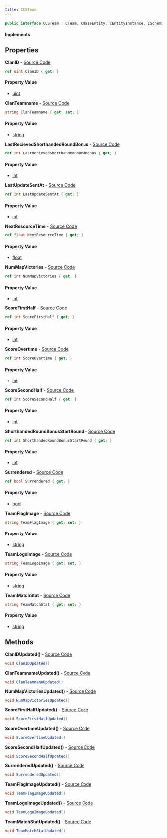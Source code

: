 ```yaml
---
title: CCSTeam
---
```


```csharp
public interface CCSTeam : CTeam, CBaseEntity, CEntityInstance, ISchemaClass<CEntityInstance>, ISchemaClass<CBaseEntity>, ISchemaClass<CTeam>, ISchemaClass<CCSTeam>, ISchemaField, ISchemaClass, INativeHandle
```

#### Implements

## Properties

**ClanID** - [Source Code](https://github.com/swiftly-solution/swiftlys2/blob/main/managed/src/SwiftlyS2.Generated/Schemas/Interfaces/CCSTeam.cs#L34)

```csharp
ref uint ClanID { get; }
```

#### Property Value

- [uint](https://learn.microsoft.com/dotnet/api/system.uint32)

**ClanTeamname** - [Source Code](https://github.com/swiftly-solution/swiftlys2/blob/main/managed/src/SwiftlyS2.Generated/Schemas/Interfaces/CCSTeam.cs#L32)

```csharp
string ClanTeamname { get; set; }
```

#### Property Value

- [string](https://learn.microsoft.com/dotnet/api/system.string)

**LastRecievedShorthandedRoundBonus** - [Source Code](https://github.com/swiftly-solution/swiftlys2/blob/main/managed/src/SwiftlyS2.Generated/Schemas/Interfaces/CCSTeam.cs#L16)

```csharp
ref int LastRecievedShorthandedRoundBonus { get; }
```

#### Property Value

- [int](https://learn.microsoft.com/dotnet/api/system.int32)

**LastUpdateSentAt** - [Source Code](https://github.com/swiftly-solution/swiftlys2/blob/main/managed/src/SwiftlyS2.Generated/Schemas/Interfaces/CCSTeam.cs#L42)

```csharp
ref int LastUpdateSentAt { get; }
```

#### Property Value

- [int](https://learn.microsoft.com/dotnet/api/system.int32)

**NextResourceTime** - [Source Code](https://github.com/swiftly-solution/swiftlys2/blob/main/managed/src/SwiftlyS2.Generated/Schemas/Interfaces/CCSTeam.cs#L40)

```csharp
ref float NextResourceTime { get; }
```

#### Property Value

- [float](https://learn.microsoft.com/dotnet/api/system.single)

**NumMapVictories** - [Source Code](https://github.com/swiftly-solution/swiftlys2/blob/main/managed/src/SwiftlyS2.Generated/Schemas/Interfaces/CCSTeam.cs#L24)

```csharp
ref int NumMapVictories { get; }
```

#### Property Value

- [int](https://learn.microsoft.com/dotnet/api/system.int32)

**ScoreFirstHalf** - [Source Code](https://github.com/swiftly-solution/swiftlys2/blob/main/managed/src/SwiftlyS2.Generated/Schemas/Interfaces/CCSTeam.cs#L26)

```csharp
ref int ScoreFirstHalf { get; }
```

#### Property Value

- [int](https://learn.microsoft.com/dotnet/api/system.int32)

**ScoreOvertime** - [Source Code](https://github.com/swiftly-solution/swiftlys2/blob/main/managed/src/SwiftlyS2.Generated/Schemas/Interfaces/CCSTeam.cs#L30)

```csharp
ref int ScoreOvertime { get; }
```

#### Property Value

- [int](https://learn.microsoft.com/dotnet/api/system.int32)

**ScoreSecondHalf** - [Source Code](https://github.com/swiftly-solution/swiftlys2/blob/main/managed/src/SwiftlyS2.Generated/Schemas/Interfaces/CCSTeam.cs#L28)

```csharp
ref int ScoreSecondHalf { get; }
```

#### Property Value

- [int](https://learn.microsoft.com/dotnet/api/system.int32)

**ShorthandedRoundBonusStartRound** - [Source Code](https://github.com/swiftly-solution/swiftlys2/blob/main/managed/src/SwiftlyS2.Generated/Schemas/Interfaces/CCSTeam.cs#L18)

```csharp
ref int ShorthandedRoundBonusStartRound { get; }
```

#### Property Value

- [int](https://learn.microsoft.com/dotnet/api/system.int32)

**Surrendered** - [Source Code](https://github.com/swiftly-solution/swiftlys2/blob/main/managed/src/SwiftlyS2.Generated/Schemas/Interfaces/CCSTeam.cs#L20)

```csharp
ref bool Surrendered { get; }
```

#### Property Value

- [bool](https://learn.microsoft.com/dotnet/api/system.boolean)

**TeamFlagImage** - [Source Code](https://github.com/swiftly-solution/swiftlys2/blob/main/managed/src/SwiftlyS2.Generated/Schemas/Interfaces/CCSTeam.cs#L36)

```csharp
string TeamFlagImage { get; set; }
```

#### Property Value

- [string](https://learn.microsoft.com/dotnet/api/system.string)

**TeamLogoImage** - [Source Code](https://github.com/swiftly-solution/swiftlys2/blob/main/managed/src/SwiftlyS2.Generated/Schemas/Interfaces/CCSTeam.cs#L38)

```csharp
string TeamLogoImage { get; set; }
```

#### Property Value

- [string](https://learn.microsoft.com/dotnet/api/system.string)

**TeamMatchStat** - [Source Code](https://github.com/swiftly-solution/swiftlys2/blob/main/managed/src/SwiftlyS2.Generated/Schemas/Interfaces/CCSTeam.cs#L22)

```csharp
string TeamMatchStat { get; set; }
```

#### Property Value

- [string](https://learn.microsoft.com/dotnet/api/system.string)

## Methods

**ClanIDUpdated()** - [Source Code](https://github.com/swiftly-solution/swiftlys2/blob/main/managed/src/SwiftlyS2.Generated/Schemas/Interfaces/CCSTeam.cs#L51)

```csharp
void ClanIDUpdated()
```

**ClanTeamnameUpdated()** - [Source Code](https://github.com/swiftly-solution/swiftlys2/blob/main/managed/src/SwiftlyS2.Generated/Schemas/Interfaces/CCSTeam.cs#L50)

```csharp
void ClanTeamnameUpdated()
```

**NumMapVictoriesUpdated()** - [Source Code](https://github.com/swiftly-solution/swiftlys2/blob/main/managed/src/SwiftlyS2.Generated/Schemas/Interfaces/CCSTeam.cs#L46)

```csharp
void NumMapVictoriesUpdated()
```

**ScoreFirstHalfUpdated()** - [Source Code](https://github.com/swiftly-solution/swiftlys2/blob/main/managed/src/SwiftlyS2.Generated/Schemas/Interfaces/CCSTeam.cs#L47)

```csharp
void ScoreFirstHalfUpdated()
```

**ScoreOvertimeUpdated()** - [Source Code](https://github.com/swiftly-solution/swiftlys2/blob/main/managed/src/SwiftlyS2.Generated/Schemas/Interfaces/CCSTeam.cs#L49)

```csharp
void ScoreOvertimeUpdated()
```

**ScoreSecondHalfUpdated()** - [Source Code](https://github.com/swiftly-solution/swiftlys2/blob/main/managed/src/SwiftlyS2.Generated/Schemas/Interfaces/CCSTeam.cs#L48)

```csharp
void ScoreSecondHalfUpdated()
```

**SurrenderedUpdated()** - [Source Code](https://github.com/swiftly-solution/swiftlys2/blob/main/managed/src/SwiftlyS2.Generated/Schemas/Interfaces/CCSTeam.cs#L44)

```csharp
void SurrenderedUpdated()
```

**TeamFlagImageUpdated()** - [Source Code](https://github.com/swiftly-solution/swiftlys2/blob/main/managed/src/SwiftlyS2.Generated/Schemas/Interfaces/CCSTeam.cs#L52)

```csharp
void TeamFlagImageUpdated()
```

**TeamLogoImageUpdated()** - [Source Code](https://github.com/swiftly-solution/swiftlys2/blob/main/managed/src/SwiftlyS2.Generated/Schemas/Interfaces/CCSTeam.cs#L53)

```csharp
void TeamLogoImageUpdated()
```

**TeamMatchStatUpdated()** - [Source Code](https://github.com/swiftly-solution/swiftlys2/blob/main/managed/src/SwiftlyS2.Generated/Schemas/Interfaces/CCSTeam.cs#L45)

```csharp
void TeamMatchStatUpdated()
```

